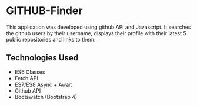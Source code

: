 # GITHUB-Finder

This application was developed using github API and Javascript. It searches the github users by their username, displays their profile with their latest 5 public repositories and links to them.

## Technologies Used

- ES6 Classes
- Fetch API
- ES7/ES8 Async + Await
- Github API
- Bootswatch (Bootstrap 4)

